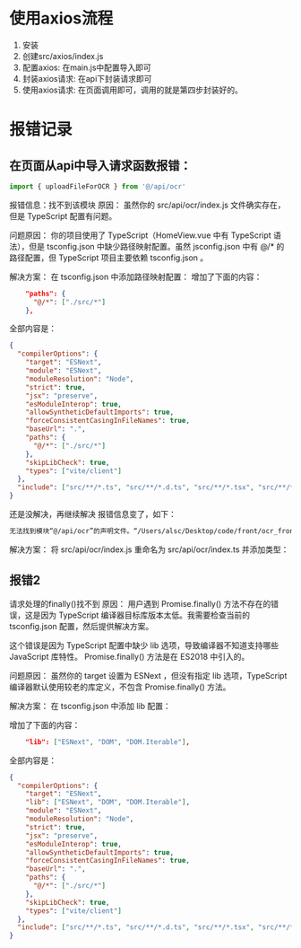 # 使用axios流程

1. 安装
2. 创建src/axios/index.js
3. 配置axios: 在main.js中配置导入即可
4. 封装axios请求: 在api下封装请求即可
5. 使用axios请求: 在页面调用即可，调用的就是第四步封装好的。

# 报错记录

## 在页面从api中导入请求函数报错：

```js
import { uploadFileForOCR } from '@/api/ocr'
```

报错信息：找不到该模块
原因：
虽然你的 src/api/ocr/index.js 文件确实存在，但是 TypeScript 配置有问题。

问题原因： 你的项目使用了 TypeScript（HomeView.vue 中有 TypeScript 语法），但是 tsconfig.json 中缺少路径映射配置。虽然 jsconfig.json 中有 @/\* 的路径配置，但 TypeScript 项目主要依赖 tsconfig.json 。

解决方案： 在 tsconfig.json 中添加路径映射配置：
增加了下面的内容：

```json
    "paths": {
      "@/*": ["./src/*"]
    },
```

全部内容是：

```json
{
  "compilerOptions": {
    "target": "ESNext",
    "module": "ESNext",
    "moduleResolution": "Node",
    "strict": true,
    "jsx": "preserve",
    "esModuleInterop": true,
    "allowSyntheticDefaultImports": true,
    "forceConsistentCasingInFileNames": true,
    "baseUrl": ".",
    "paths": {
      "@/*": ["./src/*"]
    },
    "skipLibCheck": true,
    "types": ["vite/client"]
  },
  "include": ["src/**/*.ts", "src/**/*.d.ts", "src/**/*.tsx", "src/**/*.vue"]
}
```

还是没解决，再继续解决
报错信息变了，如下：

```txt
无法找到模块“@/api/ocr”的声明文件。“/Users/alsc/Desktop/code/front/ocr_front/src/api/ocr/index.js”隐式拥有 "any" 类型。
```

解决方案：
将 src/api/ocr/index.js 重命名为 src/api/ocr/index.ts 并添加类型：

## 报错2

请求处理的finally()找不到
原因：
用户遇到 Promise.finally() 方法不存在的错误，这是因为 TypeScript 编译器目标库版本太低。我需要检查当前的 tsconfig.json 配置，然后提供解决方案。

这个错误是因为 TypeScript 配置中缺少 lib 选项，导致编译器不知道支持哪些 JavaScript 库特性。 Promise.finally() 方法是在 ES2018 中引入的。

问题原因： 虽然你的 target 设置为 ESNext ，但没有指定 lib 选项，TypeScript 编译器默认使用较老的库定义，不包含 Promise.finally() 方法。

解决方案： 在 tsconfig.json 中添加 lib 配置：

增加了下面的内容：

```json
    "lib": ["ESNext", "DOM", "DOM.Iterable"],
```

全部内容是：

```json
{
  "compilerOptions": {
    "target": "ESNext",
    "lib": ["ESNext", "DOM", "DOM.Iterable"],
    "module": "ESNext",
    "moduleResolution": "Node",
    "strict": true,
    "jsx": "preserve",
    "esModuleInterop": true,
    "allowSyntheticDefaultImports": true,
    "forceConsistentCasingInFileNames": true,
    "baseUrl": ".",
    "paths": {
      "@/*": ["./src/*"]
    },
    "skipLibCheck": true,
    "types": ["vite/client"]
  },
  "include": ["src/**/*.ts", "src/**/*.d.ts", "src/**/*.tsx", "src/**/*.vue"]
}
```
